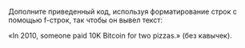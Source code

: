 Дополните приведенный код, используя форматирование строк с помощью f-строк, так чтобы он вывел текст: 

«In 2010, someone paid 10K Bitcoin for two pizzas.» (без кавычек).
